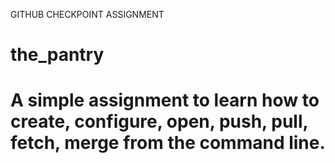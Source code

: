 GITHUB CHECKPOINT ASSIGNMENT
# the_pantry
# A simple assignment to learn how to create, configure, open, push, pull, fetch, merge from the command line. 
